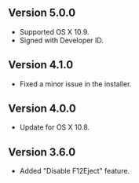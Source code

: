 Version 5.0.0
-------------

* Supported OS X 10.9.
* Signed with Developer ID.

Version 4.1.0
-------------

* Fixed a minor issue in the installer.

Version 4.0.0
-------------

* Update for OS X 10.8.

Version 3.6.0
-------------

* Added "Disable F12Eject" feature.
